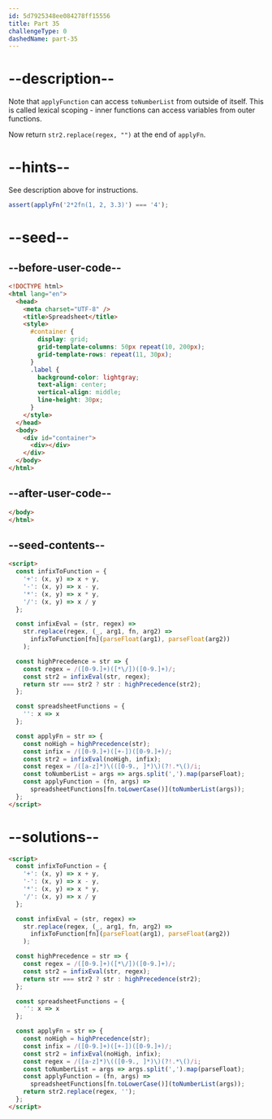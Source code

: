 ```yaml
---
id: 5d7925348ee084278ff15556
title: Part 35
challengeType: 0
dashedName: part-35
---
```


# --description--

Note that `applyFunction` can access `toNumberList` from outside of itself. This is called lexical scoping - inner functions can access variables from outer functions.

Now return `str2.replace(regex, "")` at the end of `applyFn`.

# --hints--

See description above for instructions.

```js
assert(applyFn('2*2fn(1, 2, 3.3)') === '4');
```

# --seed--

## --before-user-code--

```html
<!DOCTYPE html>
<html lang="en">
  <head>
    <meta charset="UTF-8" />
    <title>Spreadsheet</title>
    <style>
      #container {
        display: grid;
        grid-template-columns: 50px repeat(10, 200px);
        grid-template-rows: repeat(11, 30px);
      }
      .label {
        background-color: lightgray;
        text-align: center;
        vertical-align: middle;
        line-height: 30px;
      }
    </style>
  </head>
  <body>
    <div id="container">
      <div></div>
    </div>
  </body>
</html>
```

## --after-user-code--

```html
</body>
</html>
```

## --seed-contents--

```html
<script>
  const infixToFunction = {
    '+': (x, y) => x + y,
    '-': (x, y) => x - y,
    '*': (x, y) => x * y,
    '/': (x, y) => x / y
  };

  const infixEval = (str, regex) =>
    str.replace(regex, (_, arg1, fn, arg2) =>
      infixToFunction[fn](parseFloat(arg1), parseFloat(arg2))
    );

  const highPrecedence = str => {
    const regex = /([0-9.]+)([*\/])([0-9.]+)/;
    const str2 = infixEval(str, regex);
    return str === str2 ? str : highPrecedence(str2);
  };

  const spreadsheetFunctions = {
    '': x => x
  };

  const applyFn = str => {
    const noHigh = highPrecedence(str);
    const infix = /([0-9.]+)([+-])([0-9.]+)/;
    const str2 = infixEval(noHigh, infix);
    const regex = /([a-z]*)\(([0-9., ]*)\)(?!.*\()/i;
    const toNumberList = args => args.split(',').map(parseFloat);
    const applyFunction = (fn, args) =>
      spreadsheetFunctions[fn.toLowerCase()](toNumberList(args));
  };
</script>
```

# --solutions--

```html
<script>
  const infixToFunction = {
    '+': (x, y) => x + y,
    '-': (x, y) => x - y,
    '*': (x, y) => x * y,
    '/': (x, y) => x / y
  };

  const infixEval = (str, regex) =>
    str.replace(regex, (_, arg1, fn, arg2) =>
      infixToFunction[fn](parseFloat(arg1), parseFloat(arg2))
    );

  const highPrecedence = str => {
    const regex = /([0-9.]+)([*\/])([0-9.]+)/;
    const str2 = infixEval(str, regex);
    return str === str2 ? str : highPrecedence(str2);
  };

  const spreadsheetFunctions = {
    '': x => x
  };

  const applyFn = str => {
    const noHigh = highPrecedence(str);
    const infix = /([0-9.]+)([+-])([0-9.]+)/;
    const str2 = infixEval(noHigh, infix);
    const regex = /([a-z]*)\(([0-9., ]*)\)(?!.*\()/i;
    const toNumberList = args => args.split(',').map(parseFloat);
    const applyFunction = (fn, args) =>
      spreadsheetFunctions[fn.toLowerCase()](toNumberList(args));
    return str2.replace(regex, '');
  };
</script>
```
